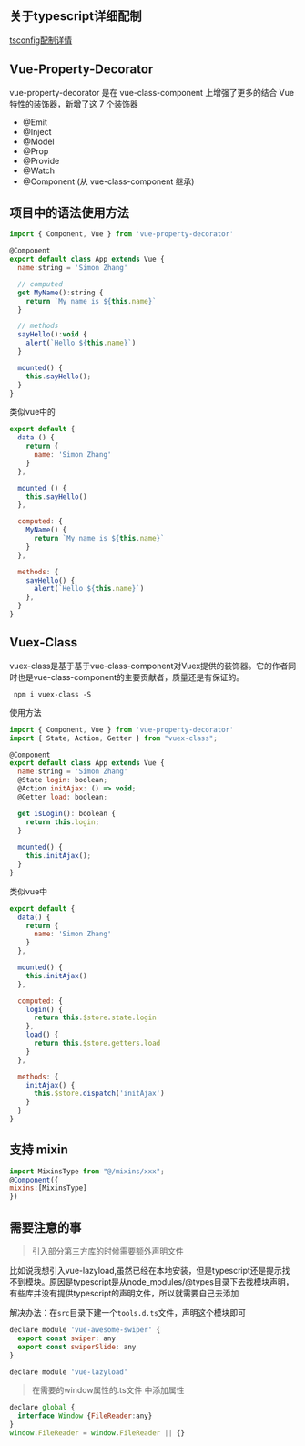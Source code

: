 ## 关于typescript详细配制
[tsconfig配制详情](https://zhongsp.gitbooks.io/typescript-handbook/content/doc/handbook/Compiler%20Options.html)

## Vue-Property-Decorator
vue-property-decorator 是在 vue-class-component 上增强了更多的结合 Vue 特性的装饰器，新增了这 7 个装饰器

- @Emit 
- @Inject
- @Model
- @Prop
- @Provide
- @Watch
- @Component (从 vue-class-component 继承)

## 项目中的语法使用方法

```js
import { Component, Vue } from 'vue-property-decorator'

@Component
export default class App extends Vue {
  name:string = 'Simon Zhang'

  // computed
  get MyName():string {
    return `My name is ${this.name}`
  }

  // methods
  sayHello():void {
    alert(`Hello ${this.name}`)
  }

  mounted() {
    this.sayHello();
  }
}

```
类似vue中的
```js
export default {
  data () {
    return {
      name: 'Simon Zhang'
    }
  },

  mounted () {
    this.sayHello()
  },

  computed: {
    MyName() {
      return `My name is ${this.name}`
    }
  },

  methods: {
    sayHello() {
      alert(`Hello ${this.name}`)
    },
  }
}

```

## Vuex-Class

vuex-class是基于基于vue-class-component对Vuex提供的装饰器。它的作者同时也是vue-class-component的主要贡献者，质量还是有保证的。

```
 npm i vuex-class -S
```
使用方法
```js
import { Component, Vue } from 'vue-property-decorator'
import { State, Action, Getter } from "vuex-class";

@Component
export default class App extends Vue {
  name:string = 'Simon Zhang'
  @State login: boolean;
  @Action initAjax: () => void;
  @Getter load: boolean;

  get isLogin(): boolean {
    return this.login;
  }
  
  mounted() {
    this.initAjax();
  }
}
```
类似vue中

```js
export default {
  data() {
    return {
      name: 'Simon Zhang'
    }
  },

  mounted() {
    this.initAjax()
  },

  computed: {
    login() {
      return this.$store.state.login
    },
    load() {
      return this.$store.getters.load
    }
  },

  methods: {
    initAjax() {
      this.$store.dispatch('initAjax')
    }
  }
}

```

## 支持 mixin

```js
import MixinsType from "@/mixins/xxx";
@Component({
mixins:[MixinsType]
})

```

## 需要注意的事
> 引入部分第三方库的时候需要额外声明文件

比如说我想引入vue-lazyload,虽然已经在本地安装，但是typescript还是提示找不到模块。原因是typescript是从node_modules/@types目录下去找模块声明，有些库并没有提供typescript的声明文件，所以就需要自己去添加

解决办法：在`src`目录下建一个`tools.d.ts`文件，声明这个模块即可
```js
declare module 'vue-awesome-swiper' {
  export const swiper: any
  export const swiperSlide: any
}

declare module 'vue-lazyload'

```
> 在需要的window属性的.ts文件 中添加属性
```js
declare global {
  interface Window {FileReader:any}
}
window.FileReader = window.FileReader || {}

```
